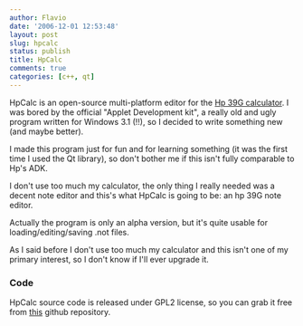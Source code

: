 ```yaml
---
author: Flavio
date: '2006-12-01 12:53:48'
layout: post
slug: hpcalc
status: publish
title: HpCalc
comments: true
categories: [c++, qt]
---
```


HpCalc is an open-source multi-platform editor for the [Hp 39G calculator](http://www.hp.ca/products/static/calculators/39g.php).  I was
bored by the official "Applet Development kit", a really old and ugly program
written for Windows 3.1 (!!), so I decided to write something new (and maybe
better).

I made this program just for fun and for learning something (it was the first
time I used the Qt library), so don't bother me if this isn't fully comparable
to Hp's ADK.

I don't use too much my calculator, the only thing I really needed was a
decent note editor and this's what HpCalc is going to be: an hp 39G note
editor.

Actually the program is only an alpha version, but it's quite usable for
loading/editing/saving .not files.

As I said before I don't use too much my calculator and this isn't one of my
primary interest, so I don't know if I'll ever upgrade it.

### Code

HpCalc source code is released under GPL2 license, so you can grab it free from
[this](https://github.com/flavio/hpcalc) github repository.


